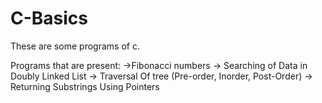 # C-Basics
These are some programs of c. 

Programs that are present:
->Fibonacci numbers
-> Searching of Data in Doubly Linked List
-> Traversal Of tree (Pre-order, Inorder, Post-Order)
-> Returning Substrings Using Pointers
